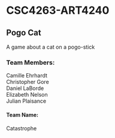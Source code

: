 # CSC4263-ART4240

## Pogo Cat

A game about a cat on a pogo-stick

### Team Members:

Camille Ehrhardt  
Christopher Gore  
Daniel LaBorde  
Elizabeth Nelson  
Julian Plaisance  

#### Team Name:

Catastrophe

